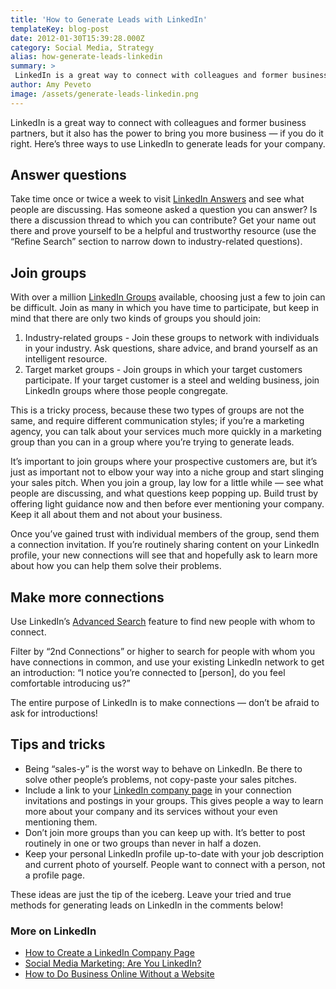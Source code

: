 ```yaml
---
title: 'How to Generate Leads with LinkedIn'
templateKey: blog-post
date: 2012-01-30T15:39:28.000Z
category: Social Media, Strategy
alias: how-generate-leads-linkedin
summary: > 
 LinkedIn is a great way to connect with colleagues and former business partners, but it also has the power to bring you more business — if you do it right. Here’s three ways to use LinkedIn to generate leads for your company.
author: Amy Peveto
image: /assets/generate-leads-linkedin.png
---
```


LinkedIn is a great way to connect with colleagues and former business partners, but it also has the power to bring you more business — if you do it right. Here’s three ways to use LinkedIn to generate leads for your company.

Answer questions
----------------

Take time once or twice a week to visit [LinkedIn Answers](http://help.linkedin.com/app/answers/detail/a_id/35227) and see what people are discussing. Has someone asked a question you can answer? Is there a discussion thread to which you can contribute? Get your name out there and prove yourself to be a helpful and trustworthy resource (use the “Refine Search” section to narrow down to industry-related questions).

Join groups
-----------

With over a million [LinkedIn Groups](http://www.linkedin.com/groupsDirectory?results=&sik=1326910813143&pplSearchOrigin=GLHD&keywords=) available, choosing just a few to join can be difficult. Join as many in which you have time to participate, but keep in mind that there are only two kinds of groups you should join:

1.  Industry-related groups - Join these groups to network with individuals in your industry. Ask questions, share advice, and brand yourself as an intelligent resource.
2.  Target market groups - Join groups in which your target customers participate. If your target customer is a steel and welding business, join LinkedIn groups where those people congregate.

This is a tricky process, because these two types of groups are not the same, and require different communication styles; if you’re a marketing agency, you can talk about your services much more quickly in a marketing group than you can in a group where you’re trying to generate leads.

It’s important to join groups where your prospective customers are, but it’s just as important not to elbow your way into a niche group and start slinging your sales pitch. When you join a group, lay low for a little while — see what people are discussing, and what questions keep popping up. Build trust by offering light guidance now and then before ever mentioning your company. Keep it all about them and not about your business.

Once you’ve gained trust with individual members of the group, send them a connection invitation. If you’re routinely sharing content on your LinkedIn profile, your new connections will see that and hopefully ask to learn more about how you can help them solve their problems.

Make more connections
---------------------

Use LinkedIn’s [Advanced Search](http://www.linkedin.com/search?trk=advsrch) feature to find new people with whom to connect.

Filter by “2nd Connections” or higher to search for people with whom you have connections in common, and use your existing LinkedIn network to get an introduction: “I notice you’re connected to \[person\], do you feel comfortable introducing us?”

The entire purpose of LinkedIn is to make connections — don’t be afraid to ask for introductions!

Tips and tricks
---------------

*   Being “sales-y” is the worst way to behave on LinkedIn. Be there to solve other people’s problems, not copy-paste your sales pitches.
*   Include a link to your [LinkedIn company page](/blog/01/23/2012/how-create-linkedin-company-profile) in your connection invitations and postings in your groups. This gives people a way to learn more about your company and its services without your even mentioning them.
*   Don’t join more groups than you can keep up with. It’s better to post routinely in one or two groups than never in half a dozen.
*   Keep your personal LinkedIn profile up-to-date with your job description and current photo of yourself. People want to connect with a person, not a profile page.

These ideas are just the tip of the iceberg. Leave your tried and true methods for generating leads on LinkedIn in the comments below!

### More on LinkedIn

*   [How to Create a LinkedIn Company Page](/blog/01/23/2012/how-create-linkedin-company-profile)
*   [Social Media Marketing: Are You LinkedIn?](/2008/11/10/social-media-marketing-are-you-linkedin)
*   [How to Do Business Online Without a Website](/blog/10/17/2011/how-do-business-online-without-website)
